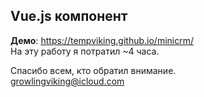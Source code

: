 ## Vue.js компонент
**Демо**: <https://tempviking.github.io/minicrm/>  
На эту работу я потратил ~4 часа.

Спасибо всем, кто обратил внимание.  
<growlingviking@icloud.com>